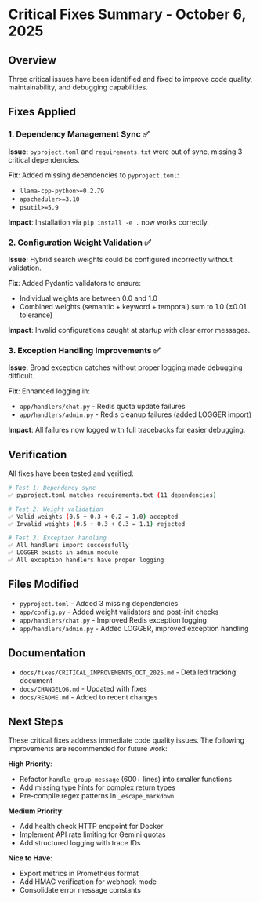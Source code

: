 # Critical Fixes Summary - October 6, 2025

## Overview

Three critical issues have been identified and fixed to improve code quality, maintainability, and debugging capabilities.

## Fixes Applied

### 1. Dependency Management Sync ✅

**Issue**: `pyproject.toml` and `requirements.txt` were out of sync, missing 3 critical dependencies.

**Fix**: Added missing dependencies to `pyproject.toml`:
- `llama-cpp-python>=0.2.79`
- `apscheduler>=3.10`
- `psutil>=5.9`

**Impact**: Installation via `pip install -e .` now works correctly.

### 2. Configuration Weight Validation ✅

**Issue**: Hybrid search weights could be configured incorrectly without validation.

**Fix**: Added Pydantic validators to ensure:
- Individual weights are between 0.0 and 1.0
- Combined weights (semantic + keyword + temporal) sum to 1.0 (±0.01 tolerance)

**Impact**: Invalid configurations caught at startup with clear error messages.

### 3. Exception Handling Improvements ✅

**Issue**: Broad exception catches without proper logging made debugging difficult.

**Fix**: Enhanced logging in:
- `app/handlers/chat.py` - Redis quota update failures
- `app/handlers/admin.py` - Redis cleanup failures (added LOGGER import)

**Impact**: All failures now logged with full tracebacks for easier debugging.

## Verification

All fixes have been tested and verified:

```bash
# Test 1: Dependency sync
✅ pyproject.toml matches requirements.txt (11 dependencies)

# Test 2: Weight validation
✅ Valid weights (0.5 + 0.3 + 0.2 = 1.0) accepted
✅ Invalid weights (0.5 + 0.3 + 0.3 = 1.1) rejected

# Test 3: Exception handling
✅ All handlers import successfully
✅ LOGGER exists in admin module
✅ All exception handlers have proper logging
```

## Files Modified

- `pyproject.toml` - Added 3 missing dependencies
- `app/config.py` - Added weight validators and post-init checks
- `app/handlers/chat.py` - Improved Redis exception logging
- `app/handlers/admin.py` - Added LOGGER, improved exception handling

## Documentation

- `docs/fixes/CRITICAL_IMPROVEMENTS_OCT_2025.md` - Detailed tracking document
- `docs/CHANGELOG.md` - Updated with fixes
- `docs/README.md` - Added to recent changes

## Next Steps

These critical fixes address immediate code quality issues. The following improvements are recommended for future work:

**High Priority**:
- Refactor `handle_group_message` (600+ lines) into smaller functions
- Add missing type hints for complex return types
- Pre-compile regex patterns in `_escape_markdown`

**Medium Priority**:
- Add health check HTTP endpoint for Docker
- Implement API rate limiting for Gemini quotas
- Add structured logging with trace IDs

**Nice to Have**:
- Export metrics in Prometheus format
- Add HMAC verification for webhook mode
- Consolidate error message constants
